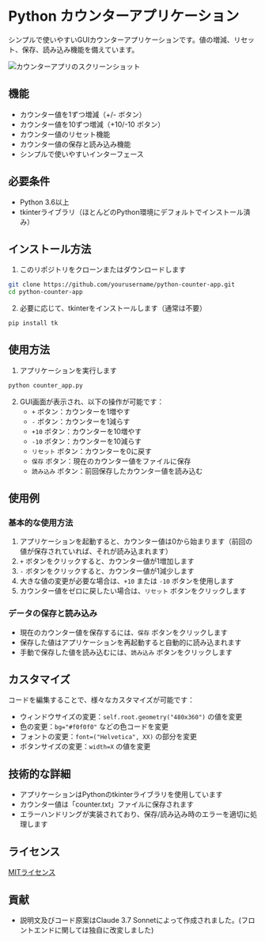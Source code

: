 # Python カウンターアプリケーション

シンプルで使いやすいGUIカウンターアプリケーションです。値の増減、リセット、保存、読み込み機能を備えています。

![カウンターアプリのスクリーンショット](https://via.placeholder.com/500x400)

## 機能

- カウンター値を1ずつ増減（+/- ボタン）
- カウンター値を10ずつ増減（+10/-10 ボタン）
- カウンター値のリセット機能
- カウンター値の保存と読み込み機能
- シンプルで使いやすいインターフェース

## 必要条件

- Python 3.6以上
- tkinterライブラリ（ほとんどのPython環境にデフォルトでインストール済み）

## インストール方法

1. このリポジトリをクローンまたはダウンロードします

```bash
git clone https://github.com/yourusername/python-counter-app.git
cd python-counter-app
```

2. 必要に応じて、tkinterをインストールします（通常は不要）

```bash
pip install tk
```

## 使用方法

1. アプリケーションを実行します

```bash
python counter_app.py
```

2. GUI画面が表示され、以下の操作が可能です：
   - `+` ボタン：カウンターを1増やす
   - `-` ボタン：カウンターを1減らす
   - `+10` ボタン：カウンターを10増やす
   - `-10` ボタン：カウンターを10減らす
   - `リセット` ボタン：カウンターを0に戻す
   - `保存` ボタン：現在のカウンター値をファイルに保存
   - `読み込み` ボタン：前回保存したカウンター値を読み込む

## 使用例

### 基本的な使用方法

1. アプリケーションを起動すると、カウンター値は0から始まります（前回の値が保存されていれば、それが読み込まれます）
2. `+` ボタンをクリックすると、カウンター値が1増加します
3. `-` ボタンをクリックすると、カウンター値が1減少します
4. 大きな値の変更が必要な場合は、`+10` または `-10` ボタンを使用します
5. カウンター値をゼロに戻したい場合は、`リセット` ボタンをクリックします

### データの保存と読み込み

- 現在のカウンター値を保存するには、`保存` ボタンをクリックします
- 保存した値はアプリケーションを再起動すると自動的に読み込まれます
- 手動で保存した値を読み込むには、`読み込み` ボタンをクリックします

## カスタマイズ

コードを編集することで、様々なカスタマイズが可能です：

- ウィンドウサイズの変更：`self.root.geometry("480x360")` の値を変更
- 色の変更：`bg="#f0f0f0"` などの色コードを変更
- フォントの変更：`font=("Helvetica", XX)` の部分を変更
- ボタンサイズの変更：`width=X` の値を変更

## 技術的な詳細

- アプリケーションはPythonのtkinterライブラリを使用しています
- カウンター値は「counter.txt」ファイルに保存されます
- エラーハンドリングが実装されており、保存/読み込み時のエラーを適切に処理します

## ライセンス

[MITライセンス](LICENSE)

## 貢献

- 説明文及びコード原案はClaude 3.7 Sonnetによって作成されました。(フロントエンドに関しては独自に改変しました)
